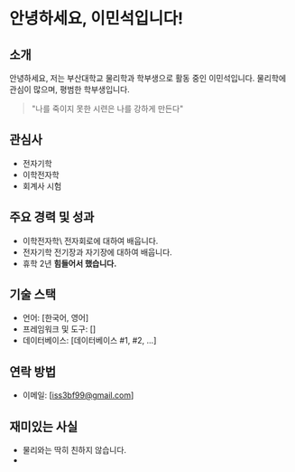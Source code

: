 # 안녕하세요, 이민석입니다!

## 소개

안녕하세요, 저는 부산대학교 물리학과 학부생으로 활동 중인 이민석입니다. 물리학에 관심이 많으며, 평범한 학부생입니다.
> "나를 죽이지 못한 시련은 나를 강하게 만든다"
## 관심사
- 전자기학
- 이학전자학
- 회계사 시험

## 주요 경력 및 성과
- 이학전자학\\
전자회로에 대하여 배웁니다.
- 전자기학
전기장과 자기장에 대하여 배웁니다.
- 휴학 2년
**힘들어서 했습니다.**

## 기술 스택
- 언어: [한국어, 영어]
- 프레임워크 및 도구: []
- 데이터베이스: [데이터베이스 #1, #2, ...]

## 연락 방법
- 이메일: [iss3bf99@gmail.com]

## 재미있는 사실
- 물리와는 딱히 친하지 않습니다.
- 
